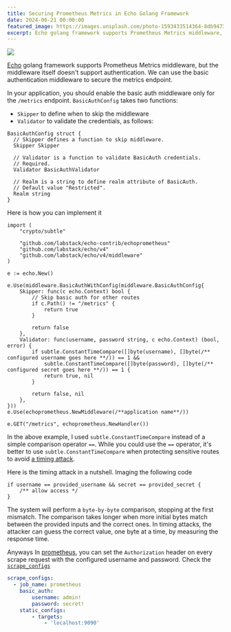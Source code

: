 ```yaml
---
title: Securing Prometheus Metrics in Echo Golang Framework
date: 2024-06-21 00:00:00
featured_image: https://images.unsplash.com/photo-1593433514364-8db94732d06d
excerpt: Echo golang framework supports Prometheus Metrics middleware, but the middleware itself doesn't support authentication. We can use the basic authentication middleware to secure the metrics endpoint.
---
```


![](https://images.unsplash.com/photo-1593433514364-8db94732d06d)

[Echo](https://echo.labstack.com/) golang framework supports Prometheus Metrics middleware, but the middleware itself doesn't support authentication. We can use the basic authentication middleware to secure the metrics endpoint.

In your application, you should enable the basic auth middleware only for the `/metrics` endpoint. `BasicAuthConfig` takes two functions:

- `Skipper` to define when to skip the middleware
- `Validator` to validate the credentials, as follows:

```golang
BasicAuthConfig struct {
  // Skipper defines a function to skip middleware.
  Skipper Skipper

  // Validator is a function to validate BasicAuth credentials.
  // Required.
  Validator BasicAuthValidator

  // Realm is a string to define realm attribute of BasicAuth.
  // Default value "Restricted".
  Realm string
}
```

Here is how you can implement it

```golang
import (
    "crypto/subtle"

    "github.com/labstack/echo-contrib/echoprometheus"
    "github.com/labstack/echo/v4"
    "github.com/labstack/echo/v4/middleware"
)

e := echo.New()

e.Use(middleware.BasicAuthWithConfig(middleware.BasicAuthConfig{
    Skipper: func(c echo.Context) bool {
        // Skip basic auth for other routes
        if c.Path() != "/metrics" {
            return true
        }

        return false
    },
    Validator: func(username, password string, c echo.Context) (bool, error) {
        if subtle.ConstantTimeCompare([]byte(username), []byte(/** configured username goes here **/)) == 1 &&
            subtle.ConstantTimeCompare([]byte(password), []byte(/** configured secret goes here **/)) == 1 {
            return true, nil
        }

        return false, nil
    },
}))
e.Use(echoprometheus.NewMiddleware(/**application name**/))

e.GET("/metrics", echoprometheus.NewHandler())
```

In the above example, I used `subtle.ConstantTimeCompare` instead of a simple comparison operator `==`. While you could use the `==` operator, it's better to use `subtle.ConstantTimeCompare` when protecting sensitive routes to avoid [a timing attack](https://en.wikipedia.org/wiki/Timing_attack).

Here is the timing attack in a nutshell. Imaging the following code

```golang
if username == provided_username && secret == provided_secret {
    /** allow access */
}
```

The system will perform a `byte-by-byte` comparison, stopping at the first mismatch. The comparison takes longer when more initial bytes match between the provided inputs and the correct ones. In timing attacks, the attacker can guess the correct value, one byte at a time, by measuring the response time.

Anyways In [prometheus](https://prometheus.io/), you can set the `Authorization` header on every scrape request with the configured username and password. Check the [`scrape_configs`](https://prometheus.io/docs/prometheus/latest/configuration/configuration/#scrape_config)

```yaml
scrape_configs:
  - job_name: prometheus
    basic_auth:
        username: admin!
        password: secret!
    static_configs:
        - targets:
            - 'localhost:9090'
```
